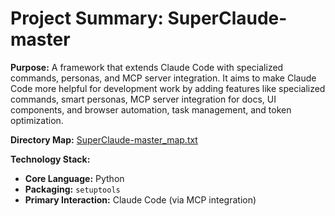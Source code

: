 # Project Summary: SuperClaude-master

**Purpose:** A framework that extends Claude Code with specialized commands, personas, and MCP server integration. It aims to make Claude Code more helpful for development work by adding features like specialized commands, smart personas, MCP server integration for docs, UI components, and browser automation, task management, and token optimization.

**Directory Map:** [SuperClaude-master_map.txt](./SuperClaude-master_map.txt)

**Technology Stack:**
*   **Core Language:** Python
*   **Packaging:** `setuptools`
*   **Primary Interaction:** Claude Code (via MCP integration)
